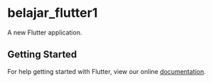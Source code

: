 # belajar_flutter1

A new Flutter application.

## Getting Started

For help getting started with Flutter, view our online
[documentation](https://flutter.io/).
